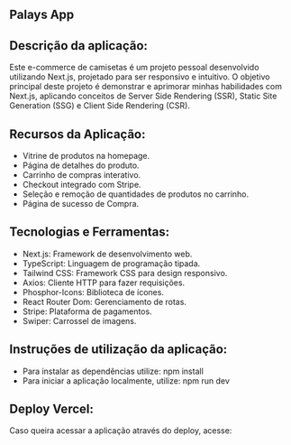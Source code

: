 ## Palays App

## Descrição da aplicação:

Este e-commerce de camisetas é um projeto pessoal desenvolvido utilizando Next.js, projetado para ser responsivo e intuitivo. O objetivo principal deste projeto é demonstrar e aprimorar minhas habilidades com Next.js, aplicando conceitos de Server Side Rendering (SSR), Static Site Generation (SSG) e Client Side Rendering (CSR).

## Recursos da Aplicação:

- Vitrine de produtos na homepage.
- Página de detalhes do produto.
- Carrinho de compras interativo.
- Checkout integrado com Stripe.
- Seleção e remoção de quantidades de produtos no carrinho.
- Página de sucesso de Compra.

## Tecnologias e Ferramentas:

- Next.js: Framework de desenvolvimento web.
- TypeScript: Linguagem de programação tipada.
- Tailwind CSS: Framework CSS para design responsivo.
- Axios: Cliente HTTP para fazer requisições.
- Phosphor-Icons: Biblioteca de ícones.
- React Router Dom: Gerenciamento de rotas.
- Stripe: Plataforma de pagamentos.
- Swiper: Carrossel de imagens.

## Instruções de utilização da aplicação:

- Para instalar as dependências utilize: npm install
- Para iniciar a aplicação localmente, utilize: npm run dev

## Deploy Vercel:

Caso queira acessar a aplicação através do deploy, acesse:
